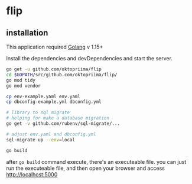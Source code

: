 # flip

## installation
This application required [Golang](https://golang.org/) v 1.15+

Install the dependencies and devDependencies and start the server.

```sh
go get -u github.com/oktopriima/flip
cd $GOPATH/src/github.com/oktopriima/flip/
go mod tidy
go mod vendor

cp env-example.yaml env.yaml
cp dbconfig-example.yml dbconfig.yml

# library to sql migrate
# helping for make a database migration
go get -v github.com/rubenv/sql-migrate/...

# adjust env.yaml and dbconfig.yml
sql-migrate up --env=local

go build
```
after  `go build` command execute, there's an executeable file.
you can just run the executeable file, and then open your browser and access [http://localhost:5000](http://localhost:5000)
